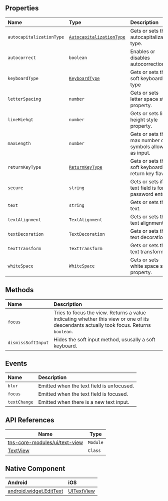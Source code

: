 ## Properties

| Name     | Type     | Description    |
|:---------|:---------|:---------------|
| `autocapitalizationType` | [`AutocapitalizationType`](https://docs.nativescript.org/api-reference/modules/_ui_editor_text_base_#autocapitalizationtype) | Gets or sets the autocapitalization type. |
| `autocorrect` | `boolean` | Enables or disables autocorrection. |
| `keyboardType` | [`KeyboardType`](https://docs.nativescript.org/api-reference/modules/_ui_editor_text_base_#keyboardtype) | Gets or sets the soft keyboard type |
| `letterSpacing` | `number` | Gets or sets letter space style property. |
| `lineHiehgt` | `number` | Gets or sets line height style property. |
| `maxLength` | `number` | Gets or sets the max number of symbols allowed as input. |
| `returnKeyType` | [`ReturnKeyType`](https://docs.nativescript.org/api-reference/modules/_ui_editor_text_base_#returnkeytype) | Gets or sets the soft keyboard return key flavor. |
| `secure` | `string` | Gets or sets if a text field is for password entry. |
| `text` | `string` | Gets or sets the text. |
| `textAlignment` | `TextAlignment` | Gets or sets the text alignment. |
| `textDecoration` | `TextDecoration` | Gets or sets the text decoration. |
| `textTransform` | `TextTransform` | Gets or sets the text transform. |
| `whiteSpace` | `WhiteSpace` | Gets or sets white space style property. |

## Methods

| Name                   | Description                                           |
|:-----------------------|:------------------------------------------------------|
| `focus` | Tries to focus the view. Returns a value indicating whether this view or one of its descendants actually took focus. Returns `boolean`. |
| `dismissSoftInput` | Hides the soft input method, ususally a soft keyboard. |

## Events

| Name                   | Description                                           |
|:-----------------------|:------------------------------------------------------|
| `blur` | Emitted when the text field is unfocused. |
| `focus` | Emitted when the text field is focused. |
| `textChange` | Emitted when there is a new text input. |

## API References

| Name     | Type    |
|----------|---------|
| [tns-core-modules/ui/text-view](http://docs.nativescript.org/api-reference/modules/_ui_text_view_.html) | `Module` | 
| [TextView](https://docs.nativescript.org/api-reference/classes/_ui_text_view_.textview) | `Class` |


## Native Component

| Android               | iOS      |
|:----------------------|:---------|
| [android.widget.EditText](http://developer.android.com/reference/android/widget/EditText.html) | [UITextView](https://developer.apple.com/library/ios/documentation/UIKit/Reference/UITextView_Class/) |


